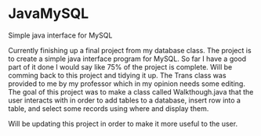 # JavaMySQL
Simple java interface for MySQL

Currently finishing up a final project from my database class.  The project is to create a simple java interface program for MySQL.  So far I have a good part of it done I would say like 75% of the project is complete.  Will be comming
back to this project and tidying it up.  The Trans class was provided to me by my professor which in my opinion needs some editing.  The goal of this project was to make a class called Walkthough.java that the user interacts with in order to
add tables to a database, insert row into a table, and select some records using where and display them.

Will be updating this project in order to make it more useful to the user.
